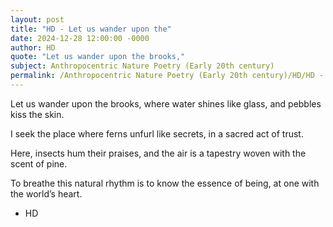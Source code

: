 ```yaml
---
layout: post
title: "HD - Let us wander upon the"
date: 2024-12-28 12:00:00 -0000
author: HD
quote: "Let us wander upon the brooks,"
subject: Anthropocentric Nature Poetry (Early 20th century)
permalink: /Anthropocentric Nature Poetry (Early 20th century)/HD/HD - Let us wander upon the
---
```


Let us wander upon the brooks,
where water shines like glass,
and pebbles kiss the skin.

I seek the place where ferns
unfurl like secrets,
in a sacred act of trust.

Here, insects hum their praises,
and the air is a tapestry
woven with the scent of pine.

To breathe this natural rhythm
is to know the essence of being,
at one with the world’s heart.

- HD
